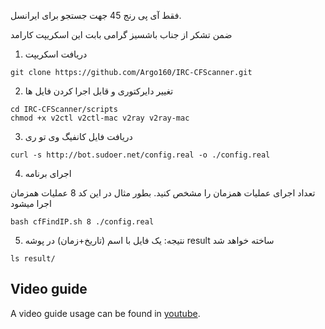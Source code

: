 فقط آی پی رنج 45 جهت جستجو برای ایرانسل.

ضمن تشکر از جناب باشسیز گرامی بابت این اسکریپت کارامد

1. دریافت اسکریپت

```shell
git clone https://github.com/Argo160/IRC-CFScanner.git
```

2. تغییر دایرکتوری و قابل اجرا کردن فایل ها

```shell
cd IRC-CFScanner/scripts
chmod +x v2ctl v2ctl-mac v2ray v2ray-mac
```

3. دریافت فایل کانفیگ وی تو ری

```shell
curl -s http://bot.sudoer.net/config.real -o ./config.real
```

4. اجرای برنامه

تعداد اجرای عملیات همزمان را مشخص کنید. بطور مثال در این کد 8 عملیات همزمان اجرا میشود

```shell
bash cfFindIP.sh 8 ./config.real
```

5. نتیجه:
یک فایل با اسم (تاریخ+زمان) در پوشه result ساخته خواهد شد
```shell
ls result/
```

## Video guide
A video guide usage can be found in [youtube](https://youtu.be/xzuMnxEw97U "youtube").
